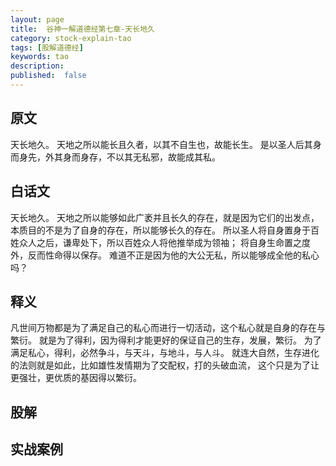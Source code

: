 ```yaml
---
layout: page
title:  谷神一解道德经第七章-天长地久
category: stock-explain-tao
tags: [股解道德经]
keywords: tao
description:
published:  false
---
```


## 原文
天长地久。
天地之所以能长且久者，以其不自生也，故能长生。
是以圣人后其身而身先，外其身而身存，不以其无私邪，故能成其私。

## 白话文
天长地久。
天地之所以能够如此广袤并且长久的存在，就是因为它们的出发点，本质目的不是为了自身的存在，所以能够长久的存在。
所以圣人将自身置身于百姓众人之后，谦卑处下，所以百姓众人将他推举成为领袖；
将自身生命置之度外，反而性命得以保存。
难道不正是因为他的大公无私，所以能够成全他的私心吗？
## 释义
凡世间万物都是为了满足自己的私心而进行一切活动，这个私心就是自身的存在与繁衍。
就是为了得利，因为得利才能更好的保证自己的生存，发展，繁衍。
为了满足私心，得利，必然争斗，与天斗，与地斗，与人斗。
就连大自然，生存进化的法则就是如此，比如雄性发情期为了交配权，打的头破血流，
这个只是为了让更强壮，更优质的基因得以繁衍。


## 股解

## 实战案例














